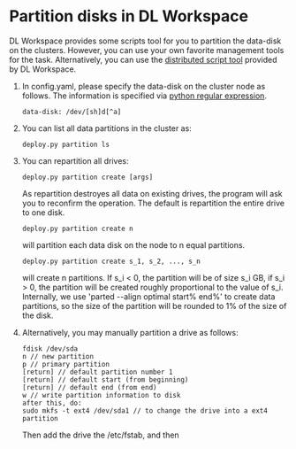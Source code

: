 # Partition disks in DL Workspace

DL Workspace provides some scripts tool for you to partition the data-disk on the clusters. However, you can use your own favorite management tools for the task. Alternatively, you can use the [distributed script tool](../Scripts/Readme.md) provided by DL Workspace. 

1. In config.yaml, please specify the data-disk on the cluster node as follows. The information is specified via [python regular expression](https://docs.python.org/2/library/re.html). 
   ```
   data-disk: /dev/[sh]d[^a]
   ```

2. You can list all data partitions in the cluster as:
   ```
   deploy.py partition ls
   ```
   
3. You can repartition all drives:
   ```
   deploy.py partition create [args]
   ```
   As repartition destroyes all data on existing drives, the program will ask you to reconfirm the operation. The default is repartition the entire drive to one disk. 
   ```
   deploy.py partition create n
   ```
   will partition each data disk on the node to n equal partitions. 
   ```
   deploy.py partition create s_1, s_2, ..., s_n 
   ```
   will create n partitions. If s_i < 0, the partition will be of size s_i GB, if s_i > 0, the partition will be created roughly proportional to the value of s_i. Internally, we use 'parted --align optimal start% end%' to create data partitions, so the size of the partition will be rounded to 1% of the size of the disk. 

4. Alternatively, you may manually partition a drive as follows:
    ```
    fdisk /dev/sda
    n // new partition
    p // primary partition
    [return] // default partition number 1
    [return] // default start (from beginning)
    [return] // default end (from end)
    w // write partition information to disk
    after this, do:
    sudo mkfs -t ext4 /dev/sda1 // to change the drive into a ext4 partition
    ```
    Then add the drive the /etc/fstab, and then 